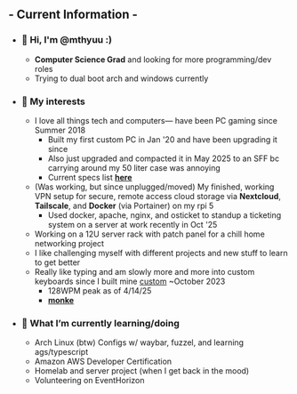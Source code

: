 ## - Current Information -

- ### 👋 **Hi, I'm @mthyuu :)**
  - **Computer Science Grad** and looking for more programming/dev roles
  - Trying to dual boot arch and windows currently
    
- ### 👀 **My interests**
  - I love all things tech and computers— have been PC gaming since Summer 2018
      - Built my first custom PC in Jan '20 and have been upgrading it since
      - Also just upgraded and compacted it in May 2025 to an SFF bc carrying around my 50 liter case was annoying
      - Current specs list __[here]()__
  - (Was working, but since unplugged/moved) My finished, working VPN setup for secure, remote access cloud storage via **__Nextcloud__**, **__Tailscale__**, and **__Docker__** (via Portainer) on my rpi 5
      - Used docker, apache, nginx, and osticket to standup a ticketing system on a server at work recently in Oct '25
  - Working on a 12U server rack with patch panel for a chill home networking project 
  - I like challenging myself with different projects and new stuff to learn to get better
  - Really like typing and am slowly more and more into custom keyboards since I built mine [custom](https://github.com/mthyuu/aboutMe/blob/main/keyboard/keyboard%20desc.md) ~October 2023
      - 128WPM peak as of 4/14/25
      - __[monke](https://monkeytype.com/profile/mthyuu)__
    
- ### 🌱 **What I’m currently learning/doing**
    - Arch Linux (btw) Configs w/ waybar, fuzzel, and learning ags/typescript
    - Amazon AWS Developer Certification
    - Homelab and server project (when I get back in the mood)
    - Volunteering on EventHorizon
